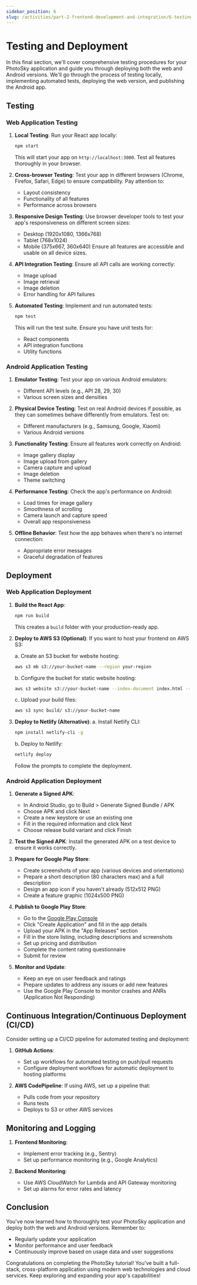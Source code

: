 ```yaml
---
sidebar_position: 6
slug: /activities/part-2-frontend-development-and-integration/6-testing-and-deployment
---
```


# Testing and Deployment

In this final section, we'll cover comprehensive testing procedures for your PhotoSky application and guide you through deploying both the web and Android versions. We'll go through the process of testing locally, implementing automated tests, deploying the web version, and publishing the Android app.

## Testing

### Web Application Testing

1. **Local Testing**:
   Run your React app locally:
   ```bash
   npm start
   ```
   This will start your app on `http://localhost:3000`. Test all features thoroughly in your browser.

2. **Cross-browser Testing**:
   Test your app in different browsers (Chrome, Firefox, Safari, Edge) to ensure compatibility. Pay attention to:
   - Layout consistency
   - Functionality of all features
   - Performance across browsers

3. **Responsive Design Testing**:
   Use browser developer tools to test your app's responsiveness on different screen sizes:
   - Desktop (1920x1080, 1366x768)
   - Tablet (768x1024)
   - Mobile (375x667, 360x640)
   Ensure all features are accessible and usable on all device sizes.

4. **API Integration Testing**:
   Ensure all API calls are working correctly:
   - Image upload
   - Image retrieval
   - Image deletion
   - Error handling for API failures

5. **Automated Testing**:
   Implement and run automated tests:
   ```bash
   npm test
   ```
   This will run the test suite. Ensure you have unit tests for:
   - React components
   - API integration functions
   - Utility functions

### Android Application Testing

1. **Emulator Testing**:
   Test your app on various Android emulators:
   - Different API levels (e.g., API 28, 29, 30)
   - Various screen sizes and densities

2. **Physical Device Testing**:
   Test on real Android devices if possible, as they can sometimes behave differently from emulators. Test on:
   - Different manufacturers (e.g., Samsung, Google, Xiaomi)
   - Various Android versions

3. **Functionality Testing**:
   Ensure all features work correctly on Android:
   - Image gallery display
   - Image upload from gallery
   - Camera capture and upload
   - Image deletion
   - Theme switching

4. **Performance Testing**:
   Check the app's performance on Android:
   - Load times for image gallery
   - Smoothness of scrolling
   - Camera launch and capture speed
   - Overall app responsiveness

5. **Offline Behavior**:
   Test how the app behaves when there's no internet connection:
   - Appropriate error messages
   - Graceful degradation of features

## Deployment

### Web Application Deployment

1. **Build the React App**:
   ```bash
   npm run build
   ```
   This creates a `build` folder with your production-ready app.

2. **Deploy to AWS S3 (Optional)**:
   If you want to host your frontend on AWS S3:
   
   a. Create an S3 bucket for website hosting:
   ```bash
   aws s3 mb s3://your-bucket-name --region your-region
   ```
   
   b. Configure the bucket for static website hosting:
   ```bash
   aws s3 website s3://your-bucket-name --index-document index.html --error-document index.html
   ```
   
   c. Upload your build files:
   ```bash
   aws s3 sync build/ s3://your-bucket-name
   ```

3. **Deploy to Netlify (Alternative)**:
   a. Install Netlify CLI:
   ```bash
   npm install netlify-cli -g
   ```
   
   b. Deploy to Netlify:
   ```bash
   netlify deploy
   ```
   Follow the prompts to complete the deployment.

### Android Application Deployment

1. **Generate a Signed APK**:
   - In Android Studio, go to Build > Generate Signed Bundle / APK
   - Choose APK and click Next
   - Create a new keystore or use an existing one
   - Fill in the required information and click Next
   - Choose release build variant and click Finish

2. **Test the Signed APK**:
   Install the generated APK on a test device to ensure it works correctly.

3. **Prepare for Google Play Store**:
   - Create screenshots of your app (various devices and orientations)
   - Prepare a short description (80 characters max) and a full description
   - Design an app icon if you haven't already (512x512 PNG)
   - Create a feature graphic (1024x500 PNG)

4. **Publish to Google Play Store**:
   - Go to the [Google Play Console](https://play.google.com/console)
   - Click "Create Application" and fill in the app details
   - Upload your APK in the "App Releases" section
   - Fill in the store listing, including descriptions and screenshots
   - Set up pricing and distribution
   - Complete the content rating questionnaire
   - Submit for review

5. **Monitor and Update**:
   - Keep an eye on user feedback and ratings
   - Prepare updates to address any issues or add new features
   - Use the Google Play Console to monitor crashes and ANRs (Application Not Responding)

## Continuous Integration/Continuous Deployment (CI/CD)

Consider setting up a CI/CD pipeline for automated testing and deployment:

1. **GitHub Actions**:
   - Set up workflows for automated testing on push/pull requests
   - Configure deployment workflows for automatic deployment to hosting platforms

2. **AWS CodePipeline**:
   If using AWS, set up a pipeline that:
   - Pulls code from your repository
   - Runs tests
   - Deploys to S3 or other AWS services

## Monitoring and Logging

1. **Frontend Monitoring**:
   - Implement error tracking (e.g., Sentry)
   - Set up performance monitoring (e.g., Google Analytics)

2. **Backend Monitoring**:
   - Use AWS CloudWatch for Lambda and API Gateway monitoring
   - Set up alarms for error rates and latency

## Conclusion

You've now learned how to thoroughly test your PhotoSky application and deploy both the web and Android versions. Remember to:
- Regularly update your application
- Monitor performance and user feedback
- Continuously improve based on usage data and user suggestions

Congratulations on completing the PhotoSky tutorial! You've built a full-stack, cross-platform application using modern web technologies and cloud services. Keep exploring and expanding your app's capabilities!